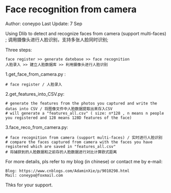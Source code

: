# Face recognition from camera

Author: coneypo
Last Update: 7 Sep

Using Dlib to detect and recognize faces from camera (support multi-faces) ;
调用摄像头进行人脸识别，支持多张人脸同时识别;

Three steps:

	face register >> generate datebase >> face recognition
  	人脸录入 >> 建立人脸数据库 >> 利用摄像头进行人脸识别

1.get_face_from_camera.py : 
	
	# face register / 人脸录入

2.get_features_into_CSV.py: 
	
	# generate the features from the photos you captured and write the datas into CSV / 将图像文件中人脸数据提取出来存入CSV
 	# will generate a "features_all.csv" ( size: n*128 , n means n people you registered and 128 means 128D features of the face)

3.face_reco_from_camera.py: 
	
	# face recognition from camera (support multi-faces) / 实时进行人脸识别
  	# compare the faces captured from camera with the faces you have registered which are saved in "features_all.csv"
  	# 将捕获到的人脸数据和之前存的人脸数据进行对比计算欧式距离
  
For more details, pls refer to my blog (in chinese) or contact me by e-mail:
	
	Blog: https://www.cnblogs.com/AdaminXie/p/9010298.html  
	Mail: coneypo@foxmail.com

Thks for your support.
